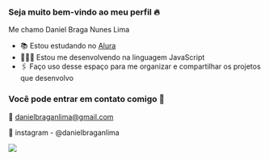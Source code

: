 ### Seja muito bem-vindo ao meu perfil 🔥

Me chamo Daniel Braga Nunes Lima 

- 📚 Estou estudando no [Alura](https://www.alura.com.br/)
- 👨🏻‍💻 Estou me desenvolvendo na linguagem JavaScript
- 🖇️ Faço uso desse espaço para me organizar e compartilhar os projetos que desenvolvo

### Você pode entrar em contato comigo 🔽

📧 danielbraganlima@gmail.com

📱 instagram - @danielbraganlima

![](https://tenor.com/view/gustavo-lazaro-lol-laughing-out-loud-laughing-hahhaha-gif-12506703)





  





  

